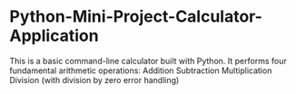 # Python-Mini-Project-Calculator-Application
This is a basic command-line calculator built with Python. It performs four fundamental arithmetic operations:  Addition Subtraction Multiplication Division (with division by zero error handling)
